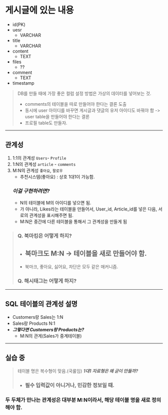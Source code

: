 # **게시글에 있는 내용**
- id(PK)
- uesr
    - VARCHAR
- title
    - VARCHAR
- content
    - TEXT
- files
    - ??
- comment
    - TEXT
- timestamp
> DB를 만들 때에 가장 좋은 컬럼 설정 방법은 가상의 데이터를 넣어보는 것.
>   - comments의 테이블을 따로 만들어야 한다는 결론 도출
>   - 동시에 user 아이디를 바꾸면 게시글과 댓글의 유저 아이디도 바꿔야 함 -> user table을 만들어야 한다는 결론
>   - 프로필 table도 만들자.
---
## 관계성
1. 1:1의 관계성 `Users`- `Profile`
2. 1:N의 관계성 `article` - `comments`
3. M:N의 관계성 `좋아요`, `팔로우`
    - 추천시스템(좋아요) : 상호 1대1이 가능함.
    ### *이걸 구현하려면?*
    - N의 테이블에 M의 아이디를 넣으면 됨.
    - 가 아니라, Likes라는 테이블을 만들어서, User_id, Article_id를 넣은 다음, 서로의 관계성을 표시해주면 됨.
    - M:N은 중간에 다른 테이블을 통해서 그 관계성을 만들게 됨
> ### Q. 북마킹은 어떻게 하지?
>   - ## 북마크도 M:N -> 테이블을 새로 만들어야 함.
>   - 북마크, 좋아요, 싫어요, 차단은 모두 같은 매커니즘.
> ### Q. 해시태그는 어떻게 하지?
---
## SQL 테이블의 관계성 설명
- Customers랑 Sales는 1:N
- Sales랑 Products N:1
- ***그렇다면 Customers랑 Products는?***
    - M:N의 관게(Sales가 중계테이블)
---
## 실습 중
> 테이블 명은 복수형이 맞음.(국룰임)
> ***1대1 자료형은 왜 굳이 만들까?***
>   - ### 필수 입력값이 아니거나, 민감한 정보일 때.

### 두 두체가 만나는 관계성은 대부분 M:N이라서, 해당 테이블 명을 새로 정의해야 함.

